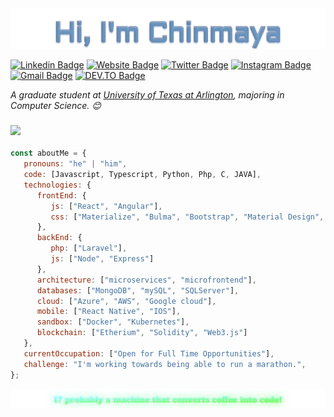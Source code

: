 

<img src="https://github.com/chinmaytrpth2/chinmaytrpth2/blob/main/svg.svg" alt="Chinmaya" />


[![Linkedin Badge](https://img.shields.io/badge/-chinmayatrpth2-c14438?style=flat&logo=Linkedin&logoColor=white&link=https://www.linkedin.com/in/chinmayatripathi/)](https://www.linkedin.com/in/chinmayatripathi/)
[![Website Badge](https://img.shields.io/badge/-chinmayatripathi-47CCCC?style=flat&logo=Google-Chrome&logoColor=white&link=)]()
[![Twitter Badge](https://img.shields.io/badge/-@__chinmaytrpth2-1ca0f1?style=flat&labelColor=1ca0f1&logo=twitter&logoColor=white&link=https://twitter.com/chinmaytrpth2)](https://twitter.com/chinmaytrpth2)
[![Instagram Badge](https://img.shields.io/badge/-@chinmaytripathi-purple?style=flat&logo=instagram&logoColor=white&link=https://www.instagram.com/chinmaytripathi/)](https://www.instagram.com/chinmaytripathi/)
[![Gmail Badge](https://img.shields.io/badge/-chinmaytripathi30-c14438?style=flat&logo=Gmail&logoColor=white&link=mailto:chinmayatripathi30@gmail.com)](mailto:chinmayatripathi30@gmail.com)
[![DEV.TO Badge](https://img.shields.io/badge/DEV.TO-%230A0A0A.svg?&style=for-the-badge&logo=dev-dot-to&logoColor=white)](https://dev.to/chinmaytrpth2)

<p><em>A graduate student at <a href="https://uta.edu">University of Texas at Arlington</a>, majoring in Computer Science. 😊</br>
</em></p>

### <img src="https://media.giphy.com/media/VgCDAzcKvsR6OM0uWg/giphy.gif" width="50">

```javascript
const aboutMe = {
   pronouns: "he" | "him",
   code: [Javascript, Typescript, Python, Php, C, JAVA],
   technologies: {
      frontEnd: {
         js: ["React", "Angular"],
         css: ["Materialize", "Bulma", "Bootstrap", "Material Design", "Semantic UI"]
      },
      backEnd: {
         php: ["Laravel"],
         js: ["Node", "Express"]
      },
      architecture: ["microservices", "microfrontend"],
      databases: ["MongoDB", "mySQL", "SQLServer"],
      cloud: ["Azure", "AWS", "Google cloud"],
      mobile: ["React Native", "IOS"],
      sandbox: ["Docker", "Kubernetes"],
      blockchain: ["Etherium", "Solidity", "Web3.js"]
   },
   currentOccupation: ["Open for Full Time Opportunities"],
   challenge: "I'm working towards being able to run a marathon.",
};
```

<img src="https://github.com/chinmaytrpth2/chinmaytrpth2/blob/main/quote.svg" alt="Who Am I?" />
